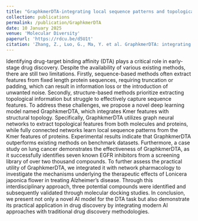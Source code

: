 ```yaml
---
title: "GraphkmerDTA-integrating local sequence patterns and topological information for drug-target binding affinity prediction and applications in multi-target anti-Alzheimer’s drug discovery"
collection: publications
permalink: /publication/GraphkmerDTA
date: 10 January 2025
venue: 'Molecular Diversity'
paperurl: 'https://rdcu.be/d5U1t'
citation: 'Zhang, Z., Luo, G., Ma, Y. et al. GraphkmerDTA: integrating local sequence patterns and topological information for drug-target binding affinity prediction and applications in multi-target anti-Alzheimer’s drug discovery. Mol Divers (2025). https://doi.org/10.1007/s11030-024-11065-7'
---
```


Identifying drug-target binding affinity (DTA) plays a critical role in early-stage drug discovery. Despite the availability of various existing methods, there are still two limitations. Firstly, sequence-based methods often extract features from fixed length protein sequences, requiring truncation or padding, which can result in information loss or the introduction of unwanted noise. Secondly, structure-based methods prioritize extracting topological information but struggle to effectively capture sequence features. To address these challenges, we propose a novel deep learning model named GraphkmerDTA, which integrates Kmer features with structural topology. Specifically, GraphkmerDTA utilizes graph neural networks to extract topological features from both molecules and proteins, while fully connected networks learn local sequence patterns from the Kmer features of proteins. Experimental results indicate that GraphkmerDTA outperforms existing methods on benchmark datasets. Furthermore, a case study on lung cancer demonstrates the effectiveness of GraphkmerDTA, as it successfully identifies seven known EGFR inhibitors from a screening library of over two thousand compounds. To further assess the practical utility of GraphkmerDTA, we integrated it with network pharmacology to investigate the mechanisms underlying the therapeutic effects of Lonicera japonica flower in treating Alzheimer’s disease. Through this interdisciplinary approach, three potential compounds were identified and subsequently validated through molecular docking studies. In conclusion, we present not only a novel AI model for the DTA task but also demonstrate its practical application in drug discovery by integrating modern AI approaches with traditional drug discovery methodologies.

